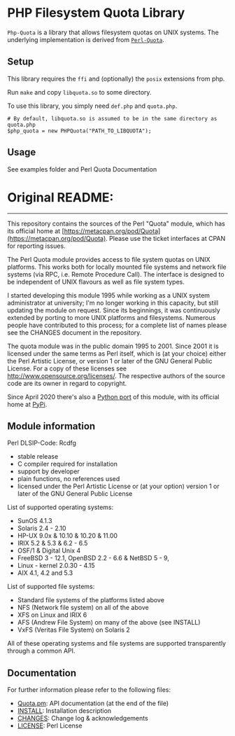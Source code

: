 # PHP Filesystem Quota Library

`Php-Quota` is a library that allows filesystem quotas on UNIX systems.
The underlying implementation is derived from [`Perl-Quota`](https://github.com/tomzox/Perl-Quota).

## Setup

This library requires the `ffi` and (optionally) the `posix` extensions from php.

Run `make` and copy `libquota.so` to some directory.

To use this library, you simply need `def.php` and `quota.php`.

```
# By default, libquota.so is assumed to be in the same directory as quota.php
$php_quota = new PHPQuota("PATH_TO_LIBQUOTA");
```

## Usage

See examples folder and Perl Quota Documentation

# Original README:

---

This repository contains the sources of the Perl "Quota" module, which has its
official home at [https://metacpan.org/pod/Quota](https://metacpan.org/pod/Quota).
Please use the ticket interfaces at CPAN for reporting issues.

The Perl Quota module provides access to file system quotas on UNIX platforms.
This works both for locally mounted file systems and network file systems (via
RPC, i.e. Remote Procedure Call). The interface is designed to be independent
of UNIX flavours as well as file system types.

I started developing this module 1995 while working as a UNIX system
administrator at university; I'm no longer working in this capacity, but still
updating the module on request. Since its beginnings, it was continuously
extended by porting to more UNIX platforms and filesystems. Numerous people
have contributed to this process; for a complete list of names please see the
CHANGES document in the repository.

The quota module was in the public domain 1995 to 2001. Since 2001 it is
licensed under the same terms as Perl itself, which is (at your choice) either
the Perl Artistic License, or version 1 or later of the GNU General Public
License.  For a copy of these licenses see
<http://www.opensource.org/licenses/>.  The respective authors of the source
code are its owner in regard to copyright.

Since April 2020 there's also a [Python port](https://github.com/tomzox/Python-Quota)
of this module, with its official home at [PyPi](https://pypi.org/project/FsQuota/).

## Module information

Perl DLSIP-Code: Rcdfg

* stable release
* C compiler required for installation
* support by developer
* plain functions, no references used
* licensed under the Perl Artistic License or (at your option)
  version 1 or later of the GNU General Public License

List of supported operating systems:

* SunOS 4.1.3
* Solaris 2.4 - 2.10
* HP-UX 9.0x & 10.10 & 10.20 & 11.00
* IRIX 5.2 & 5.3 & 6.2 - 6.5
* OSF/1 & Digital Unix 4
* FreeBSD 3 - 12.1, OpenBSD 2.2 - 6.6 & NetBSD 5 - 9,
* Linux - kernel 2.0.30 - 4.15
* AIX 4.1, 4.2 and 5.3

List of supported file systems:

* Standard file systems of the platforms listed above
* NFS (Network file system) on all of the above
* XFS on Linux and IRIX 6
* AFS (Andrew File System) on many of the above (see INSTALL)
* VxFS (Veritas File System) on Solaris 2

All of these operating systems and file systems are supported
transparently through a common API.

## Documentation

For further information please refer to the following files:

* <A HREF="Quota/Quota.pm">Quota.pm</A>: API documentation (at the end of the file)
* <A HREF="Quota/INSTALL">INSTALL</A>: Installation description
* <A HREF="Quota/CHANGES">CHANGES</A>: Change log &amp; acknowledgements
* <A HREF="Quota/LICENSE">LICENSE</A>: Perl License

